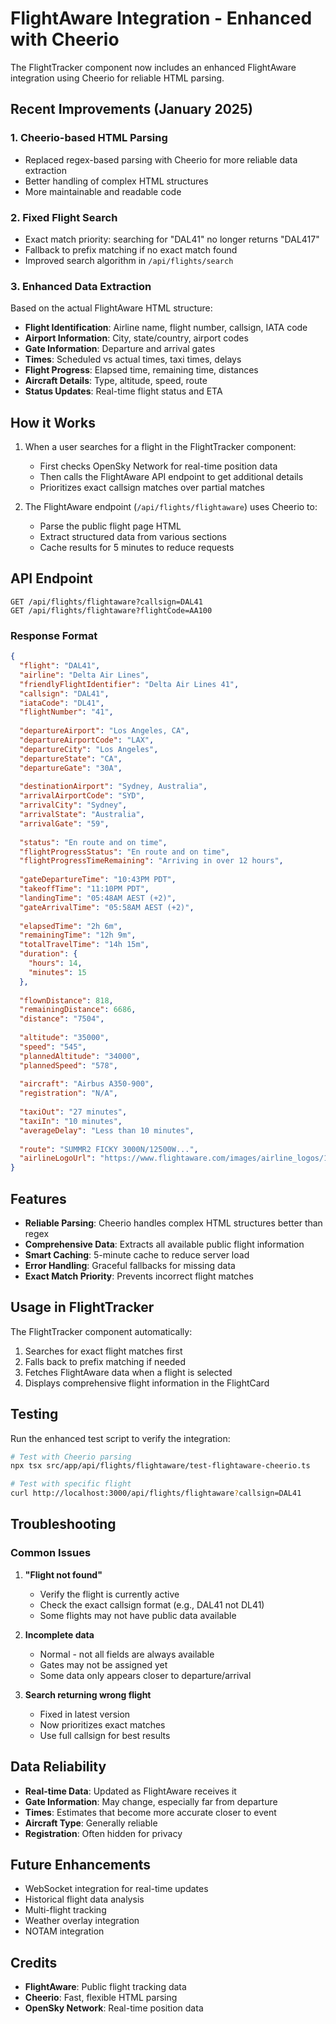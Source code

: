 # FlightAware Integration - Enhanced with Cheerio

The FlightTracker component now includes an enhanced FlightAware integration using Cheerio for reliable HTML parsing.

## Recent Improvements (January 2025)

### 1. **Cheerio-based HTML Parsing**
- Replaced regex-based parsing with Cheerio for more reliable data extraction
- Better handling of complex HTML structures
- More maintainable and readable code

### 2. **Fixed Flight Search**
- Exact match priority: searching for "DAL41" no longer returns "DAL417"
- Fallback to prefix matching if no exact match found
- Improved search algorithm in `/api/flights/search`

### 3. **Enhanced Data Extraction**
Based on the actual FlightAware HTML structure:
- **Flight Identification**: Airline name, flight number, callsign, IATA code
- **Airport Information**: City, state/country, airport codes
- **Gate Information**: Departure and arrival gates
- **Times**: Scheduled vs actual times, taxi times, delays
- **Flight Progress**: Elapsed time, remaining time, distances
- **Aircraft Details**: Type, altitude, speed, route
- **Status Updates**: Real-time flight status and ETA

## How it Works

1. When a user searches for a flight in the FlightTracker component:
   - First checks OpenSky Network for real-time position data
   - Then calls the FlightAware API endpoint to get additional details
   - Prioritizes exact callsign matches over partial matches

2. The FlightAware endpoint (`/api/flights/flightaware`) uses Cheerio to:
   - Parse the public flight page HTML
   - Extract structured data from various sections
   - Cache results for 5 minutes to reduce requests

## API Endpoint

```
GET /api/flights/flightaware?callsign=DAL41
GET /api/flights/flightaware?flightCode=AA100
```

### Response Format

```json
{
  "flight": "DAL41",
  "airline": "Delta Air Lines",
  "friendlyFlightIdentifier": "Delta Air Lines 41",
  "callsign": "DAL41",
  "iataCode": "DL41",
  "flightNumber": "41",
  
  "departureAirport": "Los Angeles, CA",
  "departureAirportCode": "LAX",
  "departureCity": "Los Angeles",
  "departureState": "CA",
  "departureGate": "30A",
  
  "destinationAirport": "Sydney, Australia",
  "arrivalAirportCode": "SYD",
  "arrivalCity": "Sydney",
  "arrivalState": "Australia",
  "arrivalGate": "59",
  
  "status": "En route and on time",
  "flightProgressStatus": "En route and on time",
  "flightProgressTimeRemaining": "Arriving in over 12 hours",
  
  "gateDepartureTime": "10:43PM PDT",
  "takeoffTime": "11:10PM PDT",
  "landingTime": "05:48AM AEST (+2)",
  "gateArrivalTime": "05:58AM AEST (+2)",
  
  "elapsedTime": "2h 6m",
  "remainingTime": "12h 9m",
  "totalTravelTime": "14h 15m",
  "duration": {
    "hours": 14,
    "minutes": 15
  },
  
  "flownDistance": 818,
  "remainingDistance": 6686,
  "distance": "7504",
  
  "altitude": "35000",
  "speed": "545",
  "plannedAltitude": "34000",
  "plannedSpeed": "578",
  
  "aircraft": "Airbus A350-900",
  "registration": "N/A",
  
  "taxiOut": "27 minutes",
  "taxiIn": "10 minutes",
  "averageDelay": "Less than 10 minutes",
  
  "route": "SUMMR2 FICKY 3000N/12500W...",
  "airlineLogoUrl": "https://www.flightaware.com/images/airline_logos/180px/DAL.png"
}
```

## Features

- **Reliable Parsing**: Cheerio handles complex HTML structures better than regex
- **Comprehensive Data**: Extracts all available public flight information
- **Smart Caching**: 5-minute cache to reduce server load
- **Error Handling**: Graceful fallbacks for missing data
- **Exact Match Priority**: Prevents incorrect flight matches

## Usage in FlightTracker

The FlightTracker component automatically:
1. Searches for exact flight matches first
2. Falls back to prefix matching if needed
3. Fetches FlightAware data when a flight is selected
4. Displays comprehensive flight information in the FlightCard

## Testing

Run the enhanced test script to verify the integration:

```bash
# Test with Cheerio parsing
npx tsx src/app/api/flights/flightaware/test-flightaware-cheerio.ts

# Test with specific flight
curl http://localhost:3000/api/flights/flightaware?callsign=DAL41
```

## Troubleshooting

### Common Issues

1. **"Flight not found"**
   - Verify the flight is currently active
   - Check the exact callsign format (e.g., DAL41 not DL41)
   - Some flights may not have public data available

2. **Incomplete data**
   - Normal - not all fields are always available
   - Gates may not be assigned yet
   - Some data only appears closer to departure/arrival

3. **Search returning wrong flight**
   - Fixed in latest version
   - Now prioritizes exact matches
   - Use full callsign for best results

## Data Reliability

- **Real-time Data**: Updated as FlightAware receives it
- **Gate Information**: May change, especially far from departure
- **Times**: Estimates that become more accurate closer to event
- **Aircraft Type**: Generally reliable
- **Registration**: Often hidden for privacy

## Future Enhancements

- WebSocket integration for real-time updates
- Historical flight data analysis
- Multi-flight tracking
- Weather overlay integration
- NOTAM integration

## Credits

- **FlightAware**: Public flight tracking data
- **Cheerio**: Fast, flexible HTML parsing
- **OpenSky Network**: Real-time position data
